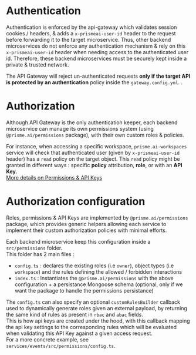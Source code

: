 # Authentication

Authentication is enforced by the api-gateway which validates session cookies / headers, & adds a `x-prismeai-user-id` header to the request before forwarding it to the target microservice. Thus, other backend microservices do not enforce any authentication mechanism & rely on this `x-prismeai-user-id` header when needing access to the authenticated user id.  Therefore, these backend microservices must be securely kept inside a private & trusted network.  

The API Gateway will reject un-authenticated requests **only if the target API is protected by an authentication** policy inside the `gateway.config.yml`.  .  

# Authorization

Although API Gateway is the only authentication keeper, each backend microservice can manage its own permissions system (using `@prisme.ai/permissions` package), with their own custom roles & policies.  

For instance, when accessing a specific workspace, `prisme.ai-workspaces` service will check that authenticated user (given by `x-prismeai-user-id` header) has a `read` policy on the target object. This `read` policy might be granted in different ways : specific **policy** attribution, **role**, or with an **API Key**.  
[More details on Permissions & API Keys](../../getstarted/permissions/)



# Authorization configuration

Roles, permissions & API Keys are implemented by `@prisme.ai/permissions` package, which provides generic helpers allowing each service to implement their custom authorization policies with minimal efforts.  

Each backend microservice keep this configuration inside a `src/permissions` folder.  
This folder has 2 main files :  
- `config.ts` :  declares the existing roles (i.e `owner`), object types (i.e `workspace`) and the rules defining the allowed / forbidden interactions  
- `index.ts` :  Instantiates the `@prisme.ai/permissions` with the above configuration + a persistance Mongoose schema (optional, only if we want the package to handle the permissions persistance)

The `config.ts` can also specify an optional `customRulesBuilder` callback used to dynamically generate roles given an external payload, by returning the same kind of rules as present in `rbac` and `abac` fields.  
This is how api keys are created under the hood, with this callback mapping the api key settings to the corresponding rules which will be evaluated when validating this API Key against a given access request.  
For a more concrete example, see `services/events/src/permissions/config.ts`.

